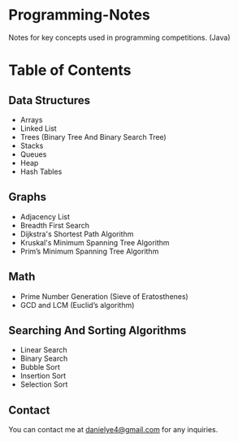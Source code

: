 # Programming-Notes
Notes for key concepts used in programming competitions. (Java)
# Table of Contents

## Data Structures
* Arrays
* Linked List
* Trees (Binary Tree And Binary Search Tree)
* Stacks
* Queues
* Heap
* Hash Tables

## Graphs
* Adjacency List
* Breadth First Search
* Dijkstra's Shortest Path Algorithm
* Kruskal's Minimum Spanning Tree Algorithm
* Prim’s Minimum Spanning Tree Algorithm

## Math
* Prime Number Generation (Sieve of Eratosthenes)
* GCD and LCM (Euclid’s algorithm)

## Searching And Sorting Algorithms
* Linear Search
* Binary Search
* Bubble Sort
* Insertion Sort
* Selection Sort

## Contact
You can contact me at danielye4@gmail.com for any inquiries.


